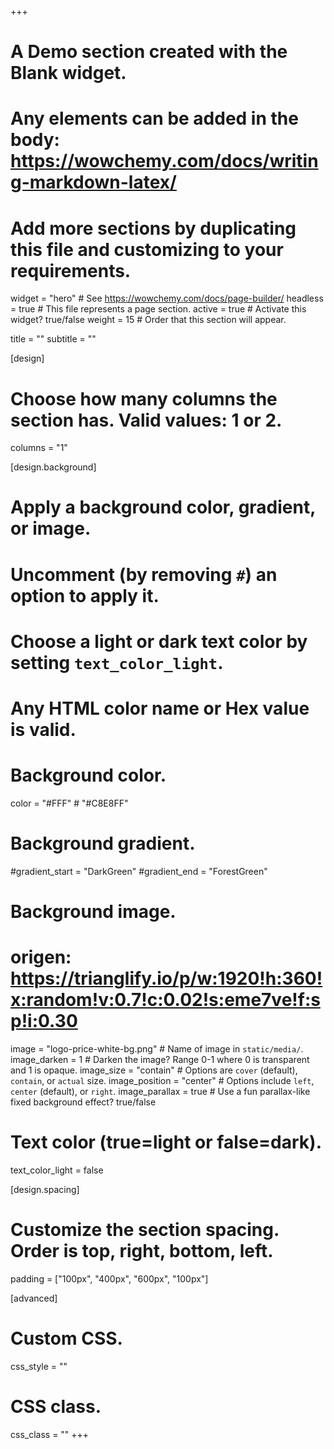 +++
# A Demo section created with the Blank widget.
# Any elements can be added in the body: https://wowchemy.com/docs/writing-markdown-latex/
# Add more sections by duplicating this file and customizing to your requirements.

widget = "hero"  # See https://wowchemy.com/docs/page-builder/
headless = true  # This file represents a page section.
active = true  # Activate this widget? true/false
weight = 15  # Order that this section will appear.

title = ""
subtitle = ""

[design]
  # Choose how many columns the section has. Valid values: 1 or 2.
  columns = "1"

[design.background]
  # Apply a background color, gradient, or image.
  #   Uncomment (by removing `#`) an option to apply it.
  #   Choose a light or dark text color by setting `text_color_light`.
  #   Any HTML color name or Hex value is valid.

  # Background color.
  color =  "#FFF"   #  "#C8E8FF"

  # Background gradient.
  #gradient_start = "DarkGreen"
  #gradient_end = "ForestGreen"

  # Background image.
  # origen: https://trianglify.io/p/w:1920!h:360!x:random!v:0.7!c:0.02!s:eme7ve!f:sp!i:0.30
   image = "logo-price-white-bg.png"  # Name of image in `static/media/`.
   image_darken = 1  # Darken the image? Range 0-1 where 0 is transparent and 1 is opaque.
   image_size = "contain"  #  Options are `cover` (default), `contain`, or `actual` size.
   image_position = "center"  # Options include `left`, `center` (default), or `right`.
   image_parallax = true  # Use a fun parallax-like fixed background effect? true/false

  # Text color (true=light or false=dark).
  text_color_light = false

[design.spacing]
  # Customize the section spacing. Order is top, right, bottom, left.
  padding = ["100px", "400px", "600px", "100px"]

[advanced]
 # Custom CSS.
 css_style = ""

 # CSS class.
 css_class = ""
+++

<br><br>


<!-- ## Bienvenid-s a nuestro sitio web -->

<!-- Este espacio tiene por objetivos compartir y divulgar el trabajo de investigación de los últimos diez años en torno a temáticas relacionadas con la educación ciudadana, la participación política juvenil y el rol de la familia y la escuela en los procesos de socialización política. Como tal, este sitio web contiene distintos proyectos de investigación que han abordado estas temáticas, así como los productos obtenidos de este trabajo. -->


<!-- Asimismo, se destaca la labor de distintos investigadores que han participado en estos proyectos, divulgando sus publicaciones y participación en conferencias nacionales e internacionales. -->


<!-- ## Get inspired -->

<!-- [Check out the Markdown files](https://github.com/wowchemy/starter-academic/tree/master/exampleSite) which power the [Academic Demo](https://academic-demo.netlify.app), or [view the showcase](https://wowchemy.com/user-stories/). -->

